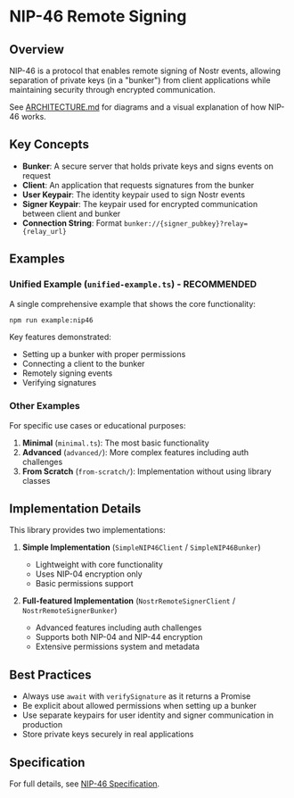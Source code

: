 # NIP-46 Remote Signing

## Overview

NIP-46 is a protocol that enables remote signing of Nostr events, allowing separation of private keys (in a "bunker") from client applications while maintaining security through encrypted communication.

See [ARCHITECTURE.md](./ARCHITECTURE.md) for diagrams and a visual explanation of how NIP-46 works.

## Key Concepts

- **Bunker**: A secure server that holds private keys and signs events on request
- **Client**: An application that requests signatures from the bunker
- **User Keypair**: The identity keypair used to sign Nostr events
- **Signer Keypair**: The keypair used for encrypted communication between client and bunker
- **Connection String**: Format `bunker://{signer_pubkey}?relay={relay_url}`

## Examples

### Unified Example (`unified-example.ts`) - RECOMMENDED

A single comprehensive example that shows the core functionality:

```bash
npm run example:nip46
```

Key features demonstrated:
- Setting up a bunker with proper permissions
- Connecting a client to the bunker
- Remotely signing events
- Verifying signatures

### Other Examples

For specific use cases or educational purposes:

1. **Minimal** (`minimal.ts`): The most basic functionality
2. **Advanced** (`advanced/`): More complex features including auth challenges
3. **From Scratch** (`from-scratch/`): Implementation without using library classes

## Implementation Details

This library provides two implementations:

1. **Simple Implementation** (`SimpleNIP46Client` / `SimpleNIP46Bunker`)
   - Lightweight with core functionality
   - Uses NIP-04 encryption only
   - Basic permissions support

2. **Full-featured Implementation** (`NostrRemoteSignerClient` / `NostrRemoteSignerBunker`)
   - Advanced features including auth challenges
   - Supports both NIP-04 and NIP-44 encryption
   - Extensive permissions system and metadata

## Best Practices

- Always use `await` with `verifySignature` as it returns a Promise
- Be explicit about allowed permissions when setting up a bunker
- Use separate keypairs for user identity and signer communication in production
- Store private keys securely in real applications

## Specification

For full details, see [NIP-46 Specification](https://github.com/nostr-protocol/nips/blob/master/46.md). 